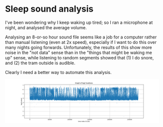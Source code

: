 # Sleep sound analysis
 
I've been wondering why I keep waking up tired; so I ran a microphone at night, and analysed the average volume.

Analysing an 8-or-so hour sound file seems like a job for a computer rather than manual listening (even at 2x speed), especially if I want to do this over many nights going forwards. Unfortunately, the results of this show more noise in the "not data" sense than in the "things that might be waking me up" sense, while listening to random segments showed that (1) I do snore, and (2) the tram outside is audible.

Clearly I need a better way to automate this analysis.

![Graphed results of sound volume over time](Figure_1.png)
